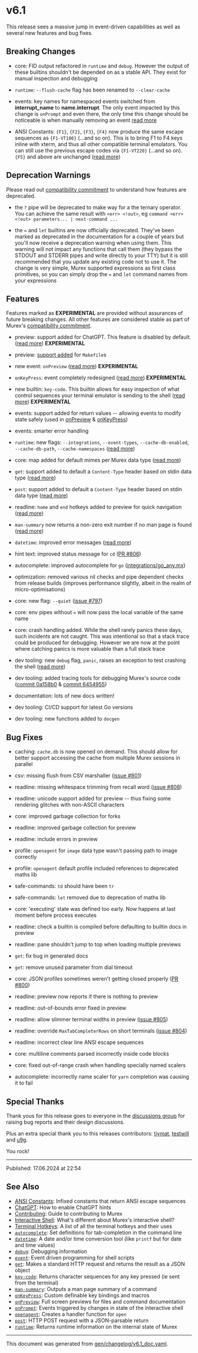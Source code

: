 # v6.1

This release sees a massive jump in event-driven capabilities as well as several new features and bug fixes.

## Breaking Changes

* core: FID output refactored in `runtime` and `debug`. However the output of these builtins shouldn't be depended on as a stable API. They exist for manual inspection and debugging
  
* `runtime`: `--flush-cache` flag has been renamed to `--clear-cache`

* events: key names for namespaced events switched from **interrupt_name** to **name.interrupt**. The only event impacted by this change is `onPrompt` and even there, the only time this change should be noticeable is when manually removing an event [read more](/docs/events/onprompt.md#namespacing)

* ANSI Constants: `{F1}`, `{F2}`, `{F3}`, `{F4}` now produce the same escape sequences as `{F1-VT100}` (...and so on). This is to bring F1 to F4 keys inline with xterm, and thus all other compatible terminal emulators. You can still use the previous escape codes via `{F1-VT220}` (...and so on). `{F5}` and above are unchanged ([read more](/docs/user-guide/ansi.md))

## Deprecation Warnings

Please read out [compatibility commitment](/./compatibility.md) to understand how features are deprecated.

* the `?` pipe will be deprecated to make way for a the ternary operator. You can achieve the same result with `<err> <!out>`, eg `command <err> <!out> parameters... | next-command ...`
  
* the `=` and `let` builtins are now officially deprecated. They've been marked as deprecated in the documentation for a couple of years but you'll now receive a deprecation warning when using them. This warning will not impact any functions that call them (they bypass the STDOUT and STDERR pipes and write directly to your TTY) but it is still recommended that you update any existing code not to use it. The change is very simple, Murex supported expressions as first class primitives, so you can simply drop the `=` and `let` command names from your expressions

## Features

Features marked as **EXPERIMENTAL** are provided without assurances of future breaking changes. All other features are considered stable as part of Murex's [compatibility commitment](/./compatibility.md).

* preview: support added for ChatGPT. This feature is disabled by default. ([read more](/docs/integrations/chatgpt.md)) **EXPERIMENTAL**

* preview: [support added](/docs/integrations/make.md) for `Makefile`s

* new event: `onPreview` ([read more](/docs/events/onpreview.md)) **EXPERIMENTAL**
  
* `onKeyPress`: event completely redesigned ([read more](/docs/events/onkeypress.md)) **EXPERIMENTAL**

* new builtin: `key-code`. This builtin allows for easy inspection of what control sequences your terminal emulator is sending to the shell ([read more](/docs/commands/key-code.md)) **EXPERIMENTAL**
  
* events: support added for return values -- allowing events to modify state safely (used in [onPreview](/docs/events/onpreview.md) & [onKeyPress](/docs/events/onkeypress.md))
  
* events: smarter error handling
 
* `runtime`: new flags: `--integrations`, `--event-types`, `--cache-db-enabled`, `--cache-db-path`, `--cache-namespaces` ([read more](/docs/commands/runtime.md))

* core: map added for default mimes per Murex data type ([read more](/docs/commands/get.md#as-a-method))
 
* `get`: support added to default a `Content-Type` header based on stdin data type ([read more](/docs/commands/get.md#as-a-method))

* `post`: support added to default a `Content-Type` header based on stdin data type ([read more](/docs/commands/post.md#as-a-method))
  
* readline: `home` and `end` hotkeys added to preview for quick navigation ([read more](/docs/user-guide/terminal-keys.md#autocomplete-preview))
  
* `man-summary` now returns a non-zero exit number if no man page is found ([read more](/docs/commands/man-summary.md#detail))
  
* `datetime`: improved error messages ([read more](/docs/commands/datetime.md))

* hint text: improved status message for `cd` ([PR #806](https://github.com/lmorg/murex/pull/806))

* autocomplete: improved autocomplete for `go` ([integrations/go_any.mx](https://github.com/lmorg/murex/blob/ab3010a0818977cc6cdeb23d5df9dbf937b33961/integrations/go_any.mx))

* optimization: removed various nil checks and pipe dependent checks from release builds (improves performance slightly, albeit in the realm of micro-optimisations)

* core: new flag: `--quiet` ([issue #797](https://github.com/lmorg/murex/issues/797))

* core: env pipes without `=` will now pass the local variable of the same name

* core: crash handling added. While the shell rarely panics these days, such incidents are not caught. This was intentional so that a stack trace could be produced for debugging. However we are now at the point where catching panics is more valuable than a full stack trace

* dev tooling: new `debug` flag, `panic`, raises an exception to test crashing the shell ([read more](/docs/commands/debug.md#generating-a-panic))
  
* dev tooling: added tracing tools for debugging Murex's source code ([commit 0a158b0](https://github.com/lmorg/murex/pull/794/commits/0a158b079a1b5953f60f36c62b6d9fc604d6ecb6) & [commit 6454955](https://github.com/lmorg/murex/pull/794/commits/6454955e9641748ea7fd0a95ed2f9a5ef2ca472f))

* documentation: lots of new docs written!

* dev tooling: CI/CD support for latest Go versions

* dev tooling: new functions added to `docgen`

## Bug Fixes

* caching: `cache.db` is now opened on demand. This should allow for better support accessing the cache from multiple Murex sessions in parallel

* csv: missing flush from CSV marshaller ([issue #801](https://github.com/lmorg/murex/issues/801))

* readline: missing whitespace trimming from recall word ([issue #808](https://github.com/lmorg/murex/issues/808))

* readline: unicode support added for preview -- thus fixing some rendering glitches with non-ASCII characters

* core: improved garbage collection for forks

* readline: improved garbage collection for preview

* readline: include errors in preview

* profile: `openagent` for `image` data type wasn't passing path to image correctly
  
* profile: `openagent` default profile included references to deprecated maths lib

* safe-commands: `td` should have been `tr`
  
* safe-commands: `let` removed due to deprecation of maths lib
  
* core: 'executing' state was defined too early. Now happens at last moment before process executes

* readline: check a builtin is compiled before defaulting to builtin docs in preview
  
* readline: pane shouldn't jump to top when loading multiple previews
  
* `get`: fix bug in generated docs
  
* `get`: remove unused parameter from dial timeout
  
* core: JSON profiles sometimes weren't getting closed properly ([PR #800](https://github.com/lmorg/murex/pull/800))
  
* readline: preview now reports if there is nothing to preview
  
* readline: out-of-bounds error fixed in preview
  
* readline: allow slimmer terminal widths in preview ([issue #805](https://github.com/lmorg/murex/issues/805))

* readline: override `MaxTabCompleterRows` on short terminals ([issue #804](https://github.com/lmorg/murex/issues/804))

* readline: incorrect clear line ANSI escape sequences

* core: multiline comments parsed incorrectly inside code blocks

* core: fixed out-of-range crash when handling specially named scalers

* autocomplete: incorrectly name scaler for `yarn` completion was causing it to fail
  
## Special Thanks

Thank yous for this release goes to everyone in the [discussions group](https://github.com/lmorg/murex/discussions) for raising bug reports and their design discussions.

Plus an extra special thank you to this releases contributors: [tiymat](https://github.com/lmorg/murex/pulls?q=author%3Atiymat), [testwill](https://github.com/lmorg/murex/pulls?q=author%3Atestwill) and [u9g](https://github.com/lmorg/murex/pulls?q=author%3Au9g).

You rock!

<hr>

Published: 17.06.2024 at 22:54

## See Also

* [ANSI Constants](../user-guide/ansi.md):
  Infixed constants that return ANSI escape sequences
* [ChatGPT](../integrations/chatgpt.md):
  How to enable ChatGPT hints
* [Contributing](../Murex/CONTRIBUTING.md):
  Guide to contributing to Murex
* [Interactive Shell](../user-guide/interactive-shell.md):
  What's different about Murex's interactive shell?
* [Terminal Hotkeys](../user-guide/terminal-keys.md):
  A list of all the terminal hotkeys and their uses
* [`autocomplete`](../commands/autocomplete.md):
  Set definitions for tab-completion in the command line
* [`datetime`](../commands/datetime.md):
  A date and/or time conversion tool (like `printf` but for date and time values)
* [`debug`](../commands/debug.md):
  Debugging information
* [`event`](../commands/event.md):
  Event driven programming for shell scripts
* [`get`](../commands/get.md):
  Makes a standard HTTP request and returns the result as a JSON object
* [`key-code`](../commands/key-code.md):
  Returns character sequences for any key pressed (ie sent from the terminal)
* [`man-summary`](../commands/man-summary.md):
  Outputs a man page summary of a command
* [`onKeyPress`](../events/onkeypress.md):
  Custom definable key bindings and macros
* [`onPreview`](../events/onpreview.md):
  Full screen previews for files and command documentation
* [`onPrompt`](../events/onprompt.md):
  Events triggered by changes in state of the interactive shell
* [`openagent`](../commands/openagent.md):
  Creates a handler function for `open`
* [`post`](../commands/post.md):
  HTTP POST request with a JSON-parsable return
* [`runtime`](../commands/runtime.md):
  Returns runtime information on the internal state of Murex

<hr/>

This document was generated from [gen/changelog/v6.1_doc.yaml](https://github.com/lmorg/murex/blob/master/gen/changelog/v6.1_doc.yaml).